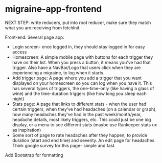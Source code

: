# migraine-app-frontend

NEXT STEP:
write reducers, put into root reducer, make sure they match what you are receiving from fetchInit.


Front-end:
Several page app:
- Login screen- once logged in, they should stay logged in for easy access
- Homescreen: A simple mobile page with buttons for each trigger they have on their list. When you press a button, it means you've had that trigger. Also have a NavBar/Logo that users click when they are experiencing a migraine, to log when it starts.
- Add trigger page: A page where you add a trigger that you want displayed on your homescreen so you can log when you have it. This has several types of triggers, the one-time-only (like having a glass of wine) and the time-duration triggers (like how long you sleep each night)
- Stats page: A page that links to different stats - when the user had certain triggers, when they've had headaches (on a calendar or graph), how many headaches they've had in the past week/month/year, headache details, most likely triggers, etc. This could just be one big display, or a menu to see different stats (maybe use Runkeeper stats ux as inspiration)
- Some sort of page to rate headaches after they happen, to provide duration (start and end time) and severity. An edit page for headaches. Think google survey for this page- simple and fast.


Add Bootstrap for formatting
